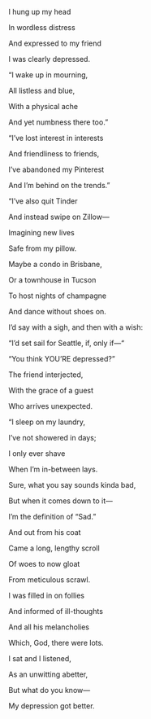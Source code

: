 I hung up my head

In wordless distress

And expressed to my friend

I was clearly depressed. 

  

“I wake up in mourning,

All listless and blue,

With a physical ache 

And yet numbness there too.”

  

“I’ve lost interest in interests 

And friendliness to friends,

I’ve abandoned my Pinterest

And I’m behind on the trends.”

  

“I’ve also quit Tinder 

And instead swipe on Zillow—

Imagining new lives 

Safe from my pillow.

Maybe a condo in Brisbane,

Or a townhouse in Tucson

To host nights of champagne 

And dance without shoes on.

  

I’d say with a sigh, and then with a wish:

“I’d set sail for Seattle, if, only if—“

  

“You think YOU’RE depressed?”

The friend interjected,

With the grace of a guest

Who arrives unexpected. 

  

“I sleep on my laundry,

I’ve not showered in days;

I only ever shave

When I’m in-between lays.

Sure, what you say sounds kinda bad,

But when it comes down to it—

I’m the definition of “Sad.” 

  

And out from his coat 

Came a long, lengthy scroll

Of woes to now gloat 

From meticulous scrawl.

  

I was filled in on follies

And informed of ill-thoughts

And all his melancholies

Which, God, there were lots. 

  

I sat and I listened,

As an unwitting abetter,

But what do you know—

My depression got better.